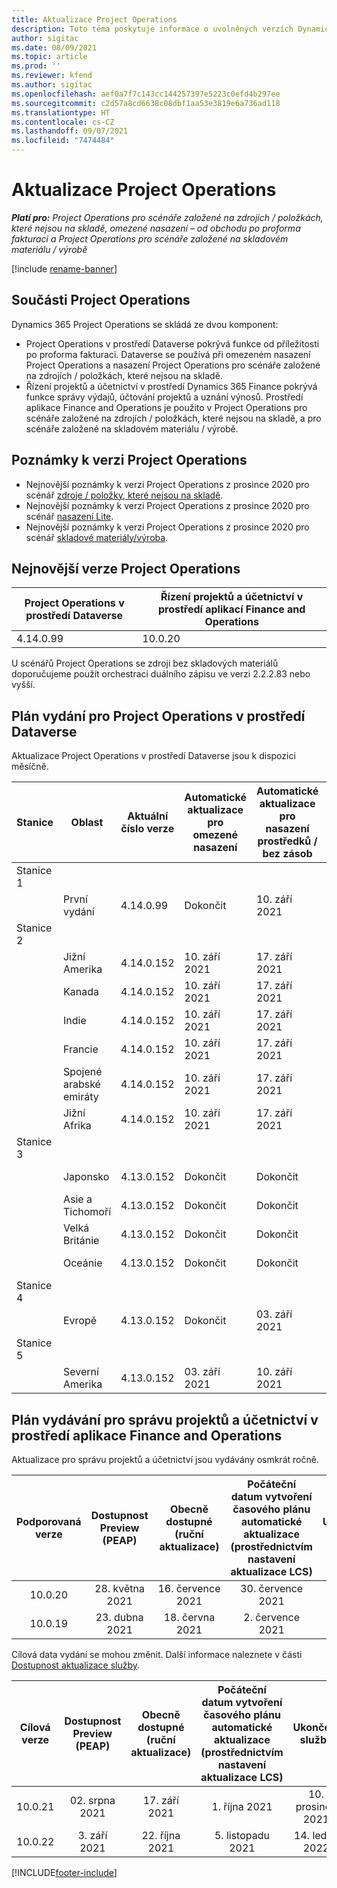 ```yaml
---
title: Aktualizace Project Operations
description: Toto téma poskytuje informace o uvolněných verzích Dynamics 365 Project Operations.
author: sigitac
ms.date: 08/09/2021
ms.topic: article
ms.prod: ''
ms.reviewer: kfend
ms.author: sigitac
ms.openlocfilehash: aef0a7f7c143cc144257397e5223c0efd4b297ee
ms.sourcegitcommit: c2d57a8cd6638c08dbf1aa53e3819e6a736ad118
ms.translationtype: HT
ms.contentlocale: cs-CZ
ms.lasthandoff: 09/07/2021
ms.locfileid: "7474484"
---
```

# <a name="project-operations-updates"></a>Aktualizace Project Operations

_**Platí pro:** Project Operations pro scénáře založené na zdrojích / položkách, které nejsou na skladě, omezené nasazení – od obchodu po proforma fakturaci a Project Operations pro scénáře založené na skladovém materiálu / výrobě_

[!include [rename-banner](~/includes/cc-data-platform-banner.md)]

## <a name="project-operations-components"></a>Součásti Project Operations

Dynamics 365 Project Operations se skládá ze dvou komponent:

- Project Operations v prostředí Dataverse pokrývá funkce od příležitosti po proforma fakturaci. Dataverse se používá při omezeném nasazení Project Operations a nasazení Project Operations pro scénáře založené na zdrojích / položkách, které nejsou na skladě.
- Řízení projektů a účetnictví v prostředí Dynamics 365 Finance pokrývá funkce správy výdajů, účtování projektů a uznání výnosů. Prostředí aplikace Finance and Operations je použito v Project Operations pro scénáře založené na zdrojích / položkách, které nejsou na skladě, a pro scénáře založené na skladovém materiálu / výrobě.

## <a name="project-operations-release-notes"></a>Poznámky k verzi Project Operations
- Nejnovější poznámky k verzi Project Operations z prosince 2020 pro scénář [zdroje / položky, které nejsou na skladě](whats-new-august-2021-resource-based.md).
- Nejnovější poznámky k verzi Project Operations z prosince 2020 pro scénář [nasazení Lite](../pro/whats-new/whats-new-august-2021-lite.md).
- Nejnovější poznámky k verzi Project Operations z prosince 2020 pro scénář [skladové materiály/výroba](../prod-pma/whats-new/whats-new-jul-2021-stocked.md).

## <a name="project-operations-latest-version"></a>Nejnovější verze Project Operations

| Project Operations v prostředí Dataverse | Řízení projektů a účetnictví v prostředí aplikací Finance and Operations | 
| --- | --- |
| 4.14.0.99 | 10.0.20 |

U scénářů Project Operations se zdroji bez skladových materiálů doporučujeme použít orchestraci duálního zápisu ve verzi 2.2.2.83 nebo vyšší.

## <a name="release-schedule-for-project-operations-on-dataverse-environment"></a>Plán vydání pro Project Operations v prostředí Dataverse

Aktualizace Project Operations v prostředí Dataverse jsou k dispozici měsíčně. 

| Stanice | Oblast | Aktuální číslo verze | Automatické aktualizace pro omezené nasazení | Automatické aktualizace pro nasazení prostředků / bez zásob | Číslo příští verze | Další obecně dostupná verze |
|-----------|-----------------------|-----------------|--------------------|---------------------|---------------------|---------------------|
| Stanice 1 |   &nbsp;              |    &nbsp;       | &nbsp;             |      &nbsp;         |      &nbsp;         |      &nbsp;         |
|   &nbsp;  | První vydání         |  4.14.0.99      | Dokončit           | 10. září 2021  | TBD                 | 01. října 2021    |
| Stanice 2 |   &nbsp;              |    &nbsp;       | &nbsp;             |      &nbsp;         |      &nbsp;         |      &nbsp;         |
|   &nbsp;  | Jižní Amerika         |  4.14.0.152     | 10. září 2021 | 17. září 2021  | TBD                 | 01. října 2021    |
|    &nbsp; | Kanada                |  4.14.0.152     | 10. září 2021 | 17. září 2021  | TBD                 | 01. října 2021    |
|   &nbsp;  | Indie                 |  4.14.0.152     | 10. září 2021 | 17. září 2021  | TBD                 | 01. října 2021    |
|   &nbsp;  | Francie                |  4.14.0.152     | 10. září 2021 | 17. září 2021  | TBD                 | 01. října 2021    |
|   &nbsp;  | Spojené arabské emiráty  |  4.14.0.152     | 10. září 2021 | 17. září 2021  | TBD                 | 01. října 2021    |
|   &nbsp;  | Jižní Afrika          |  4.14.0.152     | 10. září 2021 | 17. září 2021  | TBD                 | 01. října 2021    |
| Stanice 3 |      &nbsp;           |     &nbsp;      |     &nbsp;         |      &nbsp;         |      &nbsp;         |      &nbsp;         |
|   &nbsp;  | Japonsko                 |  4.13.0.152     | Dokončit           | Dokončit            | 4.14.0.152          | 10. září 2021  |
|   &nbsp;  | Asie a Tichomoří          |  4.13.0.152     | Dokončit           | Dokončit            | 4.14.0.152          | 10. září 2021  |
|   &nbsp;  | Velká Británie         |  4.13.0.152     | Dokončit           | Dokončit            | 4.14.0.152          | 10. září 2021  |
|   &nbsp;  | Oceánie               |  4.13.0.152     | Dokončit           | Dokončit            | 4.14.0.152          | 10. září 2021  |
| Stanice 4 |     &nbsp;            |     &nbsp;      |     &nbsp;         |      &nbsp;         |      &nbsp;         |      &nbsp;         |
|   &nbsp;  | Evropě                |  4.13.0.152     | Dokončit           | 03. září 2021  | 4.14.0.152          | 17. září 2021  |
| Stanice 5 |     &nbsp;            |     &nbsp;      |     &nbsp;         |      &nbsp;         |      &nbsp;         |      &nbsp;         |
|   &nbsp;  | Severní Amerika         |  4.13.0.152     | 03. září 2021 | 10. září 2021  | 4.14.0.152          | 24. září 2021  |


## <a name="release-schedule-for-project-management-and-accounting-in-the-finance-and-operations-apps-environment"></a>Plán vydávání pro správu projektů a účetnictví v prostředí aplikace Finance and Operations

Aktualizace pro správu projektů a účetnictví jsou vydávány osmkrát ročně.

|          Podporovaná verze          | Dostupnost Preview (PEAP) | Obecně dostupné (ruční aktualizace) | Počáteční datum vytvoření časového plánu automatické aktualizace (prostřednictvím nastavení aktualizace LCS) |   Ukončení služby   |
|:-------------------------:|:---------------------------:|:---------------------------------:|:--------------------------------------------------------------------:|:------------------:|
|          10.0.20          |         28. května 2021        |           16. července 2021           |                             30. července 2021                             |  22. října 2021  |
|          10.0.19          |        23. dubna 2021       |            18. června 2021           |                             2. července 2021                             | 17. září 2021 |



Cílová data vydání se mohou změnit. Další informace naleznete v části [Dostupnost aktualizace služby](/dynamics365/fin-ops-core/fin-ops/get-started/public-preview-releases?toc=%2fdynamics365%2ffinance%2ftoc.json).

|          Cílová verze          | Dostupnost Preview (PEAP) | Obecně dostupné (ruční aktualizace) | Počáteční datum vytvoření časového plánu automatické aktualizace (prostřednictvím nastavení aktualizace LCS) |   Ukončení služby   |
|:-------------------------:|:---------------------------:|:---------------------------------:|:--------------------------------------------------------------------:|:------------------:|
|          10.0.21          |         02. srpna 2021     |           17. září 2021      |                             1. října 2021                           |  10. prosince 2021  |
|          10.0.22          |      3. září 2021      |          22. října 2021         |                           5. listopadu 2021                           |  14. ledna 2022  |

[!INCLUDE[footer-include](../includes/footer-banner.md)]
